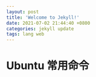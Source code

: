 ```yaml
---
layout: post
title: 'Welcome to Jekyll!'
date: 2021-07-02 21:44:40 +0800
categories: jekyll update
tags: lang web
---
```


# Ubuntu 常用命令
